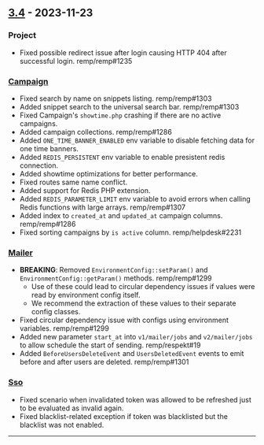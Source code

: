 ## [3.4] - 2023-11-23

### Project

- Fixed possible redirect issue after login causing HTTP 404 after successful login. remp/remp#1235

### [Campaign]

- Fixed search by name on snippets listing. remp/remp#1303
- Added snippet search to the universal search bar. remp/remp#1303
- Fixed Campaign's `showtime.php` crashing if there are no active campaigns.
- Added campaign collections. remp/remp#1286
- Added `ONE_TIME_BANNER_ENABLED` env variable to disable fetching data for one time banners.
- Added `REDIS_PERSISTENT` env variable to enable presistent redis connection.
- Added showtime optimizations for better performance.
- Fixed routes same name conflict.
- Added support for Redis PHP extension.
- Added `REDIS_PARAMETER_LIMIT` env variable to avoid errors when calling Redis functions with large arrays. remp/remp#1307
- Added index to `created_at` and `updated_at` campaign columns. remp/remp#1286
- Fixed sorting campaigns by `is active` column. remp/helpdesk#2231

### [Mailer]

- **BREAKING**: Removed `EnvironmentConfig::setParam()` and `EnvironmentConfig::getParam()` methods. remp/remp#1299
  - Use of these could lead to circular dependency issues if values were read by environment config itself.
  - We recommend the extraction of these values to their separate config classes.
- Fixed circular dependency issue with configs using environment variables. remp/remp#1299
- Added new parameter `start_at` into `v1/mailer/jobs` and `v2/mailer/jobs` to allow schedule the start of sending. remp/respekt#19
- Added `BeforeUsersDeleteEvent` and `UsersDeletedEvent` events to emit before and after users are deleted. remp/remp#1301

### [Sso]

- Fixed scenario when invalidated token was allowed to be refreshed just to be evaluated as invalid again.
- Fixed blacklist-related exception if token was blacklisted but the blacklist was not enabled.

---

[3.4]: https://github.com/remp2020/remp/compare/3.3.0...3.4.0

[Beam]: https://github.com/remp2020/remp/tree/master/Beam
[Campaign]: https://github.com/remp2020/remp/tree/master/Campaign
[Mailer]: https://github.com/remp2020/remp/tree/master/Mailer
[Sso]: https://github.com/remp2020/remp/tree/master/Sso
[Segments]: https://github.com/remp2020/remp/tree/master/Beam/go/cmd/segments
[Tracker]: https://github.com/remp2020/remp/tree/master/Beam/go/cmd/tracker
